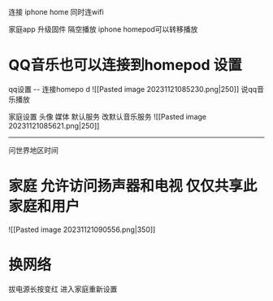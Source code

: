 连接 iphone home 同时连wifi

家庭app 升级固件
隔空播放
iphone homepod可以转移播放

# QQ音乐也可以连接到homepod 设置
qq设置 -- 连接homepo d
![[Pasted image 20231121085230.png|250]]
说qq音乐播放




家庭设置 头像 媒体 默认服务 改默认音乐服务
![[Pasted image 20231121085621.png|250]]

---
问世界地区时间

# 家庭 允许访问扬声器和电视 仅仅共享此家庭和用户
![[Pasted image 20231121090556.png|350]]
# 换网络
拔电源长按变红 进入家庭重新设置
